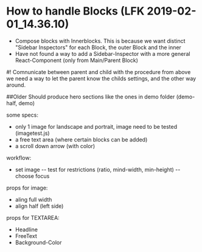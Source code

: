 # How to handle Blocks (LFK 2019-02-01_14.36.10)

- Compose blocks with Innerblocks. This is because we want distinct "Sidebar Inspectors" for each Block,
the outer Block and the inner
- Have not found a way to add a Sidebar-Inspector with a more general React-Component (only from Main/Parent Block)

#! Comnunicate between parent and child
with the procedure from above we need a way to let the parent know the childs settings, and the other way around.


##Older
Should produce hero sections like the ones in demo folder (demo-half, demo)

some specs:
- only 1 image for landscape and portrait, image need to be tested (imagetest.js)
- a free text area (where certain blocks can be added)
- a scroll down arrow (with color)

workflow:
- set image
-- test for restrictions (ratio, mind-width, min-height)
-- choose focus

props for image:
- aling full width
- align half (left side)

props for TEXTAREA:
- Headline
- FreeText
- Background-Color